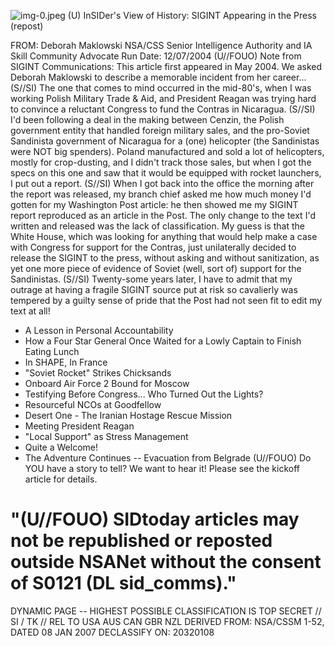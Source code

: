 ![img-0.jpeg](img-0.jpeg)
(U) InSIDer's View of History: SIGINT Appearing in the Press (repost)

FROM: Deborah Maklowski
NSA/CSS Senior Intelligence Authority and IA Skill Community Advocate Run Date: 12/07/2004
(U//FOUO) Note from SIGINT Communications: This article first appeared in May 2004. We asked Deborah Maklowski to describe a memorable incident from her career...
(S//SI) The one that comes to mind occurred in the mid-80's, when I was working Polish Military Trade \& Aid, and President Reagan was trying hard to convince a reluctant Congress to fund the Contras in Nicaragua.
(S//SI) I'd been following a deal in the making between Cenzin, the Polish government entity that handled foreign military sales, and the pro-Soviet Sandinista government of Nicaragua for a (one) helicopter (the Sandinistas were NOT big spenders). Poland manufactured and sold a lot of helicopters, mostly for crop-dusting, and I didn't track those sales, but when I got the specs on this one and saw that it would be equipped with rocket launchers, I put out a report.
(S//SI) When I got back into the office the morning after the report was released, my branch chief asked me how much money I'd gotten for my Washington Post article: he then showed me my SIGINT report reproduced as an article in the Post. The only change to the text I'd written and released was the lack of classification. My guess is that the White House, which was looking for anything that would help make a case with Congress for support for the Contras, just unilaterally decided to release the SIGINT to the press, without asking and without sanitization, as yet one more piece of evidence of Soviet (well, sort of) support for the Sandinistas.
(S//SI) Twenty-some years later, I have to admit that my outrage at having a fragile SIGINT source put at risk so cavalierly was tempered by a guilty sense of pride that the Post had not seen fit to edit my text at all!

- A Lesson in Personal Accountability
- How a Four Star General Once Waited for a Lowly Captain to Finish Eating Lunch
- In SHAPE, In France
- "Soviet Rocket" Strikes Chicksands
- Onboard Air Force 2 Bound for Moscow
- Testifying Before Congress... Who Turned Out the Lights?
- Resourceful NCOs at Goodfellow
- Desert One - The Iranian Hostage Rescue Mission
- Meeting President Reagan
- "Local Support" as Stress Management
- Quite a Welcome!
- The Adventure Continues -- Evacuation from Belgrade
(U//FOUO) Do YOU have a story to tell? We want to hear it! Please see the kickoff article for details.


# "(U//FOUO) SIDtoday articles may not be republished or reposted outside NSANet without the consent of S0121 (DL sid_comms)."
DYNAMIC PAGE -- HIGHEST POSSIBLE CLASSIFICATION IS TOP SECRET // SI / TK // REL TO USA AUS CAN GBR NZL
DERIVED FROM: NSA/CSSM 1-52, DATED 08 JAN 2007 DECLASSIFY ON: 20320108
